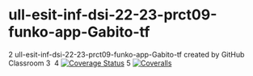 # ull-esit-inf-dsi-22-23-prct09-funko-app-Gabito-tf
2
ull-esit-inf-dsi-22-23-prct09-funko-app-Gabito-tf created by GitHub Classroom
3
​
4
[![Coverage Status](https://coveralls.io/repos/github/ULL-ESIT-INF-DSI-2223/ull-esit-inf-dsi-22-23-prct09-funko-app-Gabito-tf/badge.svg?branch=main)](https://coveralls.io/github/ULL-ESIT-INF-DSI-2223/ull-esit-inf-dsi-22-23-prct09-funko-app-Gabito-tf?branch=main)
5
[![Coveralls](https://github.com/ULL-ESIT-INF-DSI-2223/ull-esit-inf-dsi-22-23-prct09-funko-app-Gabito-tf/actions/workflows/coveralls.yml/badge.svg)](https://github.com/ULL-ESIT-INF-DSI-2223/ull-esit-inf-dsi-22-23-prct09-funko-app-Gabito-tf/actions/workflows/coveralls.yml)
